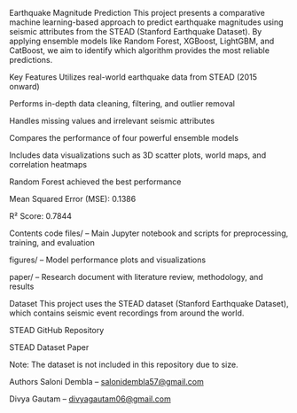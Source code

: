 Earthquake Magnitude Prediction
This project presents a comparative machine learning-based approach to predict earthquake magnitudes using seismic attributes from the STEAD (Stanford Earthquake Dataset). By applying ensemble models like Random Forest, XGBoost, LightGBM, and CatBoost, we aim to identify which algorithm provides the most reliable predictions.

Key Features
Utilizes real-world earthquake data from STEAD (2015 onward)

Performs in-depth data cleaning, filtering, and outlier removal

Handles missing values and irrelevant seismic attributes

Compares the performance of four powerful ensemble models

Includes data visualizations such as 3D scatter plots, world maps, and correlation heatmaps

Random Forest achieved the best performance

Mean Squared Error (MSE): 0.1386

R² Score: 0.7844

Contents
code files/ – Main Jupyter notebook and scripts for preprocessing, training, and evaluation

figures/ – Model performance plots and visualizations

paper/ – Research document with literature review, methodology, and results

Dataset
This project uses the STEAD dataset (Stanford Earthquake Dataset), which contains seismic event recordings from around the world.

STEAD GitHub Repository

STEAD Dataset Paper

Note: The dataset is not included in this repository due to size. 

Authors
Saloni Dembla – salonidembla57@gmail.com

Divya Gautam – divyagautam06@gmail.com

